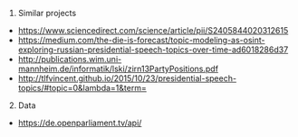 1. Similar projects
 - https://www.sciencedirect.com/science/article/pii/S2405844020312615
 - https://medium.com/the-die-is-forecast/topic-modeling-as-osint-exploring-russian-presidential-speech-topics-over-time-ad6018286d37
 - http://publications.wim.uni-mannheim.de/informatik/lski/zirn13PartyPositions.pdf
 - http://tlfvincent.github.io/2015/10/23/presidential-speech-topics/#topic=0&lambda=1&term=  
2. Data
 - https://de.openparliament.tv/api/
